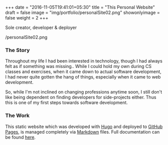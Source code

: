 +++
date = "2016-11-05T19:41:01+05:30"
title = "This Personal Website"
draft = false
image = "img/portfolio/personalSite02.png"
showonlyimage = false
weight = 2
+++

Sole creator, developer & deployer
<!--more-->

/personalSite02.png

### The Story
Throughout my life I had been interested in technology, though I had always felt as if something was missing.. While I could hold my own during CS classes and exercises, when it came down to actual software development, I had never quite gotten the hang of things, especially when it came to web development.

So, while I'm not inclined on changing professions anytime soon, I still don't like being dependent on finding developers for side-projects either. Thus this is one of my first steps towards software development.

### The Work
This static website which was developed with [Hugo](https://gohugo.io/) and deployed to [GitHub Pages](https://pages.github.com/), is managed completely via [Markdown](https://daringfireball.net/projects/markdown/) files.
Full documentation can be found [here](https://github.com/Yuvaldv/mySite-Hugo).
